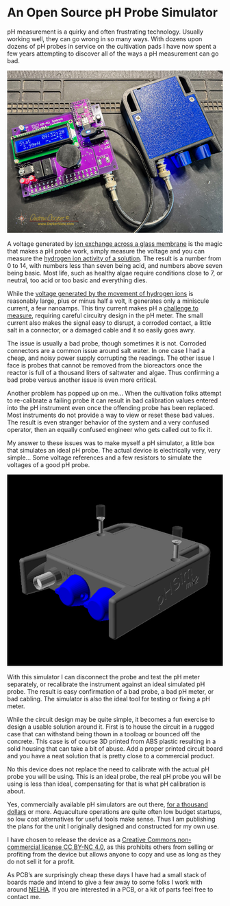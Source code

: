 # An Open Source pH Probe Simulator
pH measurement is a quirky and often frustrating technology. Usually working well, they can go wrong in so many ways. With dozens upon dozens of pH probes in service on the cultivation pads I have now spent a few years attempting to discover all of the ways a pH measurement can go bad.

![pH Simulator in use testing a PBR controller](/res/CL50-51-24163-DC.jpg)

A voltage generated by [ion exchange across a glass membrane](https://atlas-scientific.com/blog/how-does-a-ph-probe-work/) is the magic that makes a pH probe work, simply measure the voltage and you can measure the [hydrogen ion activity of a solution](https://en.wikipedia.org/wiki/PH). The result is a number from 0 to 14, with numbers less than seven being acid, and numbers above seven being basic. Most life, such as healthy algae require conditions close to 7, or neutral, too acid or too basic and everything dies.

While the [voltage generated by the movement of hydrogen ions](https://www.hamiltoncompany.com/process-analytics/ph-and-orp-knowledge/ph-probe-operation-principles) is reasonably large, plus or minus half a volt, it generates only a miniscule current, a few nanoamps. This tiny current makes pH a [challenge to measure](https://en.wikipedia.org/wiki/PH_meter), requiring careful circuitry design in the pH meter. The small current also makes the signal easy to disrupt, a corroded contact, a little salt in a connector, or a damaged cable and it so easily goes awry.

The issue is usually a bad probe, though sometimes it is not. Corroded connectors are a common issue around salt water. In one case I had a cheap, and noisy power supply corrupting the readings. The other issue I face is probes that cannot be removed from the bioreactors once the reactor is full of a thousand liters of saltwater and algae. Thus confirming a bad probe versus another issue is even more critical.

Another problem has popped up on me… When the cultivation folks attempt to re-calibrate a failing probe it can result in bad calibration values entered into the pH instrument even once the offending probe has been replaced. Most instruments do not provide a way to view or reset these bad values. The result is even stranger behavior of the system and a very confused operator, then an equally confused engineer who gets called out to fix it.

My answer to these issues was to make myself a pH simulator, a little box that simulates an ideal pH probe. The actual device is electrically very, very simple… Some voltage references and a few resistors to simulate the voltages of a good pH probe.

![pH Simulator model](/res/pHSim2-Oblique.png)

With this simulator I can disconnect the probe and test the pH meter separately, or recalibrate the instrument against an ideal simulated pH probe. The result is easy confirmation of a bad probe, a bad pH meter, or bad cabling. The simulator is also the ideal tool for testing or fixing a pH meter.

While the circuit design may be quite simple, it becomes a fun exercise to design a usable solution around it. First is to house the circuit in a rugged case that can withstand being thown in a toolbag or bounced off the concrete. This case is of course 3D printed from ABS plastic resulting in a solid housing that can take a bit of abuse. Add a proper printed circuit board and you have a neat solution that is pretty close to a commercial product.

No this device does not replace the need to calibrate with the actual pH probe you will be using.  This is an ideal probe, the real pH probe you will be using is less than ideal, compensating for that is what pH calibration is about.

Yes, commercially available pH simulators are out there, [for a thousand dollars](https://www.thomassci.com/Instruments/Electrodes-pH/_/pH-Simulator) or more. Aquaculture operations are quite often low budget startups, so low cost alternatives for useful tools make sense. Thus I am publishing the plans for the unit I originally designed and constructed for my own use.

I have chosen to release the device as a [Creative Commons non-commercial license CC BY-NC 4.0](/LICENSE.md), as this prohibits others from selling or profiting from the device but allows anyone to copy and use as long as they do not sell it for a profit.

As PCB’s are surprisingly cheap these days I have had a small stack of boards made and intend to give a few away to some folks I work with around [NELHA](https://nelha.hawaii.gov/). If you are interested in a PCB, or a kit of parts feel free to contact me.
